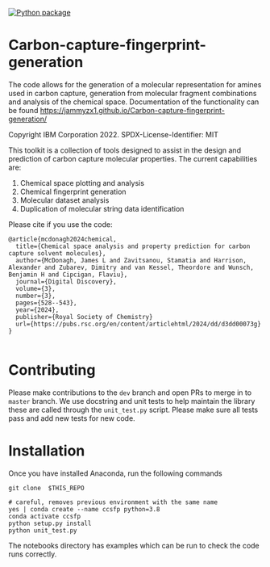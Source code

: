 [![Python package](https://github.com/Jammyzx1/Carbon-capture-fingerprint-generation/actions/workflows/ccs_ci.yaml/badge.svg)](https://github.com/Jammyzx1/Carbon-capture-fingerprint-generation/actions/workflows/ccs_ci.yaml)

# Carbon-capture-fingerprint-generation
The code allows for the generation of a molecular representation for amines used in carbon capture, generation from molecular fragment combinations and analysis of the chemical space.
Documentation of the functionality can be found https://jammyzx1.github.io/Carbon-capture-fingerprint-generation/

Copyright IBM Corporation 2022.
SPDX-License-Identifier: MIT

This toolkit is a collection of tools designed to assist in the design and prediction
of carbon capture molecular properties. The current capabilities are:
1. Chemical space plotting and analysis
1. Chemical fingerprint generation
1. Molecular dataset analysis
1. Duplication of molecular string data identification

Please cite if you use the code:
```
@article{mcdonagh2024chemical,
  title={Chemical space analysis and property prediction for carbon capture solvent molecules},
  author={McDonagh, James L and Zavitsanou, Stamatia and Harrison, Alexander and Zubarev, Dimitry and van Kessel, Theordore and Wunsch, Benjamin H and Cipcigan, Flaviu},
  journal={Digital Discovery},
  volume={3},
  number={3},
  pages={528--543},
  year={2024},
  publisher={Royal Society of Chemistry}
  url={https://pubs.rsc.org/en/content/articlehtml/2024/dd/d3dd00073g}
}
  
```

# Contributing
Please make contributions to the `dev` branch and open PRs to merge in to `master` branch.
We use docstring and unit tests to help maintain the library these are called through the `unit_test.py` script.
Please make sure all tests pass and add new tests for new code.

# Installation

Once you have installed Anaconda, run the following commands

```
git clone  $THIS_REPO

# careful, removes previous environment with the same name
yes | conda create --name ccsfp python=3.8
conda activate ccsfp
python setup.py install
python unit_test.py
```

The notebooks directory has examples which can be run to check the code runs correctly.
